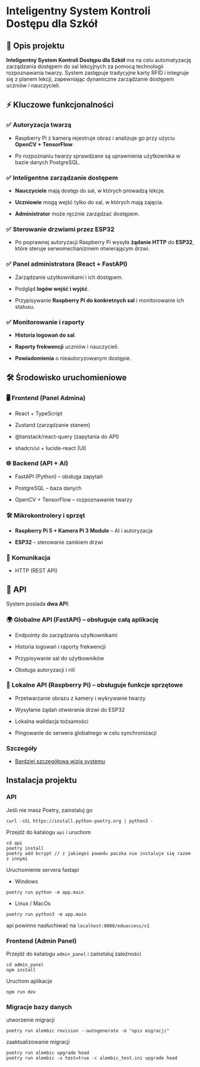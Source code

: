 Inteligentny System Kontroli Dostępu dla Szkół
==============================================

📌 Opis projektu
----------------

**Inteligentny System Kontroli Dostępu dla Szkół** ma na celu automatyzację zarządzania dostępem do sal lekcyjnych za pomocą technologii rozpoznawania twarzy. System zastępuje tradycyjne karty RFID i integruje się z planem lekcji, zapewniając dynamiczne zarządzanie dostępem uczniów i nauczycieli.

⚡ Kluczowe funkcjonalności
--------------------------

### ✅ Autoryzacja twarzą

*   Raspberry Pi z kamerą rejestruje obraz i analizuje go przy użyciu **OpenCV + TensorFlow**.
    
*   Po rozpoznaniu twarzy sprawdzane są uprawnienia użytkownika w bazie danych PostgreSQL.
    

### ✅ Inteligentne zarządzanie dostępem

*   **Nauczyciele** mają dostęp do sal, w których prowadzą lekcje.
    
*   **Uczniowie** mogą wejść tylko do sal, w których mają zajęcia.
    
*   **Administrator** może ręcznie zarządzać dostępem.
    

### ✅ Sterowanie drzwiami przez ESP32

*   Po poprawnej autoryzacji Raspberry Pi wysyła **żądanie HTTP** do **ESP32**, które steruje serwomechanizmem otwierającym drzwi.
    

### ✅ Panel administratora (React + FastAPI)

*   Zarządzanie użytkownikami i ich dostępem.
    
*   Podgląd **logów wejść i wyjść**.
    
*   Przypisywanie **Raspberry Pi do konkretnych sal** i monitorowanie ich statusu.
    

### ✅ Monitorowanie i raporty

*   **Historia logowań do sal**.
    
*   **Raporty frekwencji** uczniów i nauczycieli.
    
*   **Powiadomienia** o nieautoryzowanym dostępie.
    

🛠 Środowisko uruchomieniowe
----------------------------

### 🖥 **Frontend (Panel Admina)**

*   React + TypeScript
    
*   Zustand (zarządzanie stanem)
    
*   @tanstack/react-query (zapytania do API)
    
*   shadcn/ui + lucide-react (UI)
    

### 🌐 **Backend (API + AI)**

*   FastAPI (Python) – obsługa zapytań
    
*   PostgreSQL – baza danych
    
*   OpenCV + TensorFlow – rozpoznawanie twarzy
    

### 🛠 **Mikrokontrolery i sprzęt**

*   **Raspberry Pi 5 + Kamera Pi 3 Module** – AI i autoryzacja
    
*   **ESP32** – sterowanie zamkiem drzwi
    

### 📡 **Komunikacja**

*   HTTP (REST API)
    

📡 API
------

System posiada **dwa API**:

### 🌍 **Globalne API (FastAPI)** – obsługuje całą aplikację

*   Endpointy do zarządzania użytkownikami
    
*   Historia logowań i raporty frekwencji
    
*   Przypisywanie sal do użytkowników
    
*   Obsługa autoryzacji i ról
    

### 📌 **Lokalne API (Raspberry Pi)** – obsługuje funkcje sprzętowe

*   Przetwarzanie obrazu z kamery i wykrywanie twarzy
    
*   Wysyłanie żądań otwierania drzwi do ESP32
    
*   Lokalna walidacja tożsamości
    
*   Pingowanie do serwera globalnego w celu synchronizacji

### Szczegóły
- [Bardziej szczegółowa wizja systemu](https://miro.com/app/board/uXjVIcMhBR4=/?share_link_id=677465281486)

## Instalacja projektu

### API
Jeśli nie masz Poetry, zainstaluj go
```
curl -sSL https://install.python-poetry.org | python3 -
```
Przejdź do katalogu `api` i uruchom
```
cd api
poetry install
poetry add bcrypt // z jakiegoś powodu paczka nie instaluje się razem z innymi
```
Uruchomienie servera fastapi 
- Windows
```
poetry run python -m app.main
```
- Linux / MacOs
```
poetry run python3 -m app.main
```
api powinno nasłuchiwać na `localhost:8000/eduaccess/v1`
### Frontend (Admin Panel)
Przejdź do katalogu `admin_panel` i zainstaluj zależności
```
cd admin_panel
npm install
```
Uruchom aplikacje
```
npm run dev
```

### Migracje bazy danych
utworzenie migracji
```
poetry run alembic revision --autogenerate -m "opis migracji"
```
zaaktualizowanie migracji
```
poetry run alembic upgrade head
poetry run alembic -x test=true -c alembic_test.ini upgrade head
```

